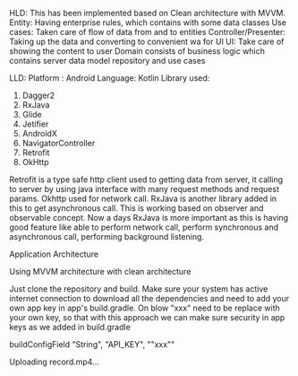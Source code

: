 HLD: This has been implemented based on Clean architecture with MVVM.
Entity: Having enterprise rules, which contains with some data classes
Use cases: Taken care of flow of data from and to entities
Controller/Presenter: Taking up the data and converting to convenient wa for UI
UI: Take care of showing the content to user
Domain consists of business logic which contains server data model repository and use cases

LLD: 
Platform : Android
Language: Kotlin 
Library used:
1) Dagger2
2) RxJava
3) Glide
4) Jetifier
5) AndroidX
6) NavigatorController
7) Retrofit
8) OkHttp

Retrofit is a type safe http client used to getting data from server, it calling to server by using
java interface with many request methods and request params. Okhttp used for network call. 
RxJava is another library added in this to get asynchronous call. This is working based on observer
and observable concept. Now a days RxJava is more important as this is having good feature like able
to perform network call, perform synchronous and asynchronous call, performing background listening.

Application Architecture

Using MVVM architecture with clean architecture


Just clone the repository and build. Make sure your system has active internet connection to download
all the dependencies and need to add your own app key in app's build.gradle.
On blow "xxx" need to be replace with your own key, so that with this approach we can make sure security
in app keys as we added in build.gradle


buildConfigField "String", "API_KEY", "\"xxx\""

Uploading record.mp4…





